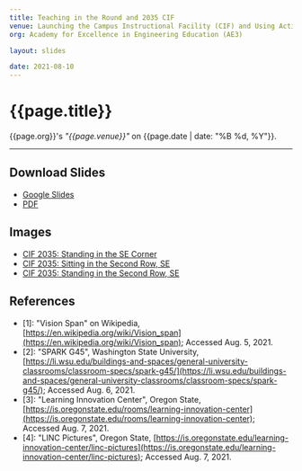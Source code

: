 ```yaml
---
title: Teaching in the Round and 2035 CIF 
venue: Launching the Campus Instructional Facility (CIF) and Using Active Learning Spaces Successfully
org: Academy for Excellence in Engineering Education (AE3)

layout: slides

date: 2021-08-10
---
```


# {{page.title}}
{{page.org}}'s *"{{page.venue}}"* on {{page.date | date: "%B %d, %Y"}}.

<hr>

## Download Slides

- [Google Slides](https://docs.google.com/presentation/d/1quX0QIm497zQHQonhFra8HpDeUuRFQTthKb4Ag8XlGg/edit?usp=sharing)
- [PDF](waf_su21-ae3.pdf)

## Images

- [CIF 2035: Standing in the SE Corner](cif2035_se-corner.jpg)
- [CIF 2035: Sitting in the Second Row, SE](cif2035_2nd-row.jpg)
- [CIF 2035: Standing in the Second Row, SE](cif2035_standing-2nd-row.jpg)

## References

- \[1\]: "Vision Span" on Wikipedia, [https://en.wikipedia.org/wiki/Vision_span](https://en.wikipedia.org/wiki/Vision_span); Accessed Aug. 5, 2021.
- \[2\]: "SPARK G45", Washington State University, [https://li.wsu.edu/buildings-and-spaces/general-university-classrooms/classroom-specs/spark-g45/](https://li.wsu.edu/buildings-and-spaces/general-university-classrooms/classroom-specs/spark-g45/); Accessed Aug. 6, 2021.
- \[3\]: "Learning Innovation Center", Oregon State, [https://is.oregonstate.edu/rooms/learning-innovation-center](https://is.oregonstate.edu/rooms/learning-innovation-center); Accessed Aug. 7, 2021.
- \[4\]: "LINC Pictures", Oregon State, [https://is.oregonstate.edu/learning-innovation-center/linc-pictures](https://is.oregonstate.edu/learning-innovation-center/linc-pictures); Accessed Aug. 7, 2021.
